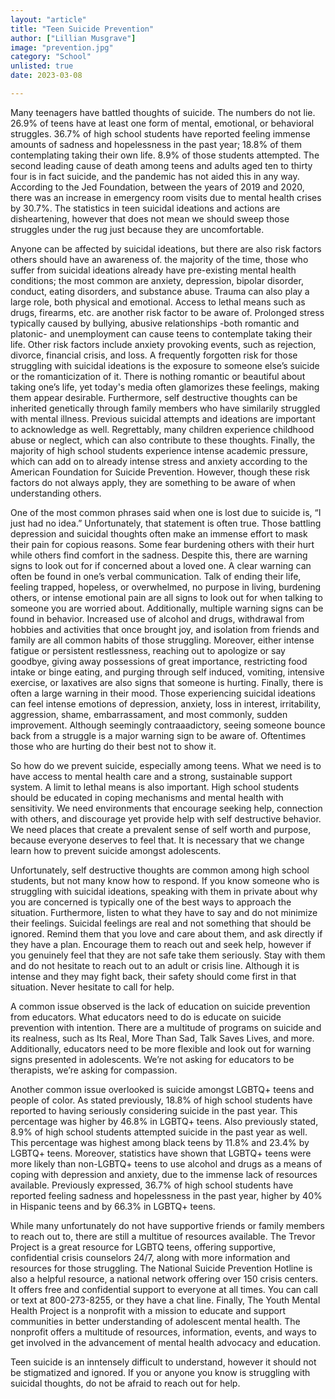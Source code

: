 ```yaml
---
layout: "article"
title: "Teen Suicide Prevention"
author: ["Lillian Musgrave"]
image: "prevention.jpg"
category: "School"
unlisted: true
date: 2023-03-08

--- 
```

 
Many teenagers have battled thoughts of suicide. The numbers do not lie. 26.9% of teens have at least one form of mental, emotional, or behavioral struggles. 36.7% of high school students have reported feeling immense amounts of sadness and hopelessness in the past year; 18.8% of them contemplating taking their own life. 8.9% of those students attempted. The second leading cause of death among teens and adults aged ten to thirty four is in fact suicide, and the pandemic has not aided this in any way. According to the Jed Foundation, between the years of 2019 and 2020, there was an increase in emergency room visits due to mental health crises by 30.7%. The statistics in teen suicidal ideations and actions are disheartening, however that does not mean we should sweep those struggles under the rug just because they are uncomfortable. 
 
Anyone can be affected by suicidal ideations, but there are also risk factors others should have an awareness of. the majority of the time, those who suffer from suicidal ideations already have pre-existing mental health conditions; the most common are anxiety, depression, bipolar disorder, conduct, eating disorders, and substance abuse. Trauma can also play a large role, both physical and emotional. Access to lethal means such as drugs, firearms, etc. are another risk factor to be aware of. Prolonged stress typically caused by bullying, abusive relationships -both romantic and platonic- and unemployment can cause teens to contemplate taking their life. Other risk factors include anxiety provoking events, such as rejection, divorce, financial crisis, and loss. A frequently forgotten risk for those struggling with suicidal ideations is the exposure to someone else’s suicide or the romanticization of it. There is nothing romantic or beautiful about taking one’s life, yet today's media  often glamorizes these feelings, making them appear desirable. Furthermore, self destructive thoughts can be inherited genetically through family members who have similarily struggled with mental illness. Previous suicidal attempts and ideations are important to acknowledge as well. Regrettably, many children experience childhood abuse or neglect, which can also contribute to these thoughts. Finally, the majority of high school students experience intense academic pressure, which can add on to already intense stress and anxiety according to the American Foundation for Suicide Prevention. However, though these risk factors do not always apply, they are something to be aware of when understanding others. 
 
One of the most common phrases said when one is lost due to suicide is, “I just had no idea.” Unfortunately, that statement is often true. Those battling depression and suicidal thoughts often make an immense effort to mask their pain for copious reasons. Some fear burdening others with their hurt while others find comfort in the sadness. Despite this, there are warning signs to look out for if concerned about a loved one. A clear warning can often be found in one’s verbal communication. Talk of ending their life, feeling trapped, hopeless, or overwhelmed, no purpose in living, burdening others, or intense emotional pain are all signs to look out for when talking to someone you are worried about. Additionally, multiple warning signs can be found in behavior. Increased use of alcohol and drugs, withdrawal from hobbies and activities that once brought joy, and isolation from friends and family are all common habits of those struggling. Moreover, either intense fatigue or persistent restlessness, reaching out to apologize or say goodbye, giving away possessions of great importance, restricting food intake or binge eating, and purging through self induced, vomiting, intensive exercise, or laxatives are also signs that someone is hurting. Finally, there is often a large warning in their mood. Those experiencing suicidal ideations can feel intense emotions of depression, anxiety, loss in interest, irritability, aggression, shame, embarrassament, and most commonly, sudden improvement. Although seemingly contraaadictory, seeing someone bounce back from a struggle is a major warning sign to be aware of. Oftentimes those who are hurting do their best not to show it. 
 
So how do we prevent suicide, especially among teens. What we need is to have access to mental health care and a strong, sustainable support system. A limit to lethal means is also important. High school students should be educated in coping mechanisms and mental health with sensitivity. We need environments that encourage seeking help, connection with others, and discourage yet provide help with self destructive behavior. We need places that create a prevalent sense of self worth and purpose, because everyone deserves to feel that. It is necessary that we change learn how to prevent suicide amongst adolescents.
 
Unfortunately, self destructive thoughts are common among high school students, but not many know how to respond. If you know someone who is struggling with suicidal ideations, speaking with them in private about why you are concerned is typically one of the best ways to approach the situation. Furthermore, listen to what they have to say and do not minimize their feelings. Suicidal feelings are real and not something that should be ignored. Remind them that you love and care about them, and ask directly if they have a plan. Encourage them to reach out and seek help, however if you genuinely feel that they are not safe take them seriously. Stay with them and do not hesitate to reach out to an adult or crisis line. Although it is intense and they may fight back, their safety should come first in that situation. Never hesitate to call for help.
 
A common issue observed is the lack of education on suicide prevention from educators. What educators need to do is educate on suicide prevention with intention. There are a multitude of programs on suicide and its realness, such as Its Real, More Than Sad, Talk Saves Lives, and more. Additionally, educators need to be more flexible and look out for warning signs presented in adolescents. We’re not asking for educators to be therapists, we’re asking for compassion. 
	
Another common issue overlooked is suicide amongst LGBTQ+ teens and people of color. As stated previously, 18.8% of high school students have reported to having seriously considering suicide in the past year. This percentage was higher by 46.8% in LGBTQ+ teens. Also previously stated, 8.9% of high school students attempted suicide in the past year as well. This percentage was highest among black teens by 11.8% and 23.4% by LGBTQ+ teens. Moreover, statistics have shown that LGBTQ+ teens were more likely than non-LGBTQ+ teens to use alcohol and drugs as a means of coping with depression and anxiety, due to the immense lack of resources available. Previously expressed, 36.7% of high school students have reported feeling sadness and hopelessness in the past year, higher by 40% in Hispanic teens and by 66.3% in LGBTQ+ teens.
 
While many unfortunately do not have supportive friends or family members to reach out to, there are still a multitue of resources available. The Trevor Project is a great resource for LGBTQ teens, offering supportive, confidential crisis counselors 24/7, along with more information and resources for those struggling. The National Suicide Prevention Hotline is also a helpful resource, a national network offering over 150 crisis centers. It offers free and confidential support to everyone at all times. You can call or text at 800-273-8255, or they have a chat line. Finally, The Youth Mental Health Project is a nonprofit with a mission to educate and support communities in better understanding of adolescent mental health. The nonprofit offers a multitude of resources, information, events, and ways to get involved in the advancement of mental health advocacy and education. 
 
Teen suicide is an inntensely difficult to understand, however it should not be stigmatized and ignored. If you or anyone you know is struggling with suicidal thoughts, do not be afraid to reach out for help. 


 
